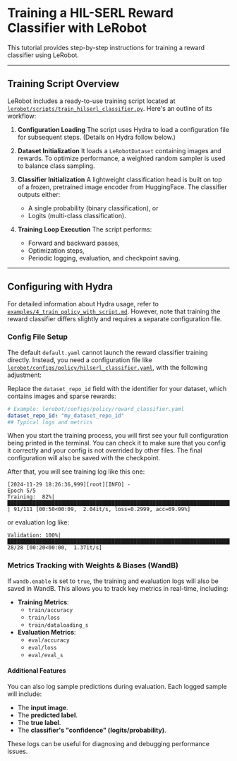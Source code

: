 # Training a HIL-SERL Reward Classifier with LeRobot

This tutorial provides step-by-step instructions for training a reward classifier using LeRobot.

---

## Training Script Overview

LeRobot includes a ready-to-use training script located at [`lerobot/scripts/train_hilserl_classifier.py`](../../lerobot/scripts/train_hilserl_classifier.py). Here's an outline of its workflow:

1. **Configuration Loading**
   The script uses Hydra to load a configuration file for subsequent steps. (Details on Hydra follow below.)

2. **Dataset Initialization**
   It loads a `LeRobotDataset` containing images and rewards. To optimize performance, a weighted random sampler is used to balance class sampling.

3. **Classifier Initialization**
   A lightweight classification head is built on top of a frozen, pretrained image encoder from HuggingFace. The classifier outputs either:
   - A single probability (binary classification), or
   - Logits (multi-class classification).

4. **Training Loop Execution**
   The script performs:
   - Forward and backward passes,
   - Optimization steps,
   - Periodic logging, evaluation, and checkpoint saving.

---

## Configuring with Hydra

For detailed information about Hydra usage, refer to [`examples/4_train_policy_with_script.md`](../examples/4_train_policy_with_script.md). However, note that training the reward classifier differs slightly and requires a separate configuration file.

### Config File Setup

The default `default.yaml` cannot launch the reward classifier training directly. Instead, you need a configuration file like [`lerobot/configs/policy/hilserl_classifier.yaml`](../../lerobot/configs/policy/hilserl_classifier.yaml), with the following adjustment:

Replace the `dataset_repo_id` field with the identifier for your dataset, which contains images and sparse rewards:

```yaml
# Example: lerobot/configs/policy/reward_classifier.yaml
dataset_repo_id: "my_dataset_repo_id"
## Typical logs and metrics
```
When you start the training process, you will first see your full configuration being printed in the terminal. You can check it to make sure that you config it correctly and your config is not overrided by other files. The final configuration will also be saved with the checkpoint.

After that, you will see training log like this one:

```
[2024-11-29 18:26:36,999][root][INFO] -
Epoch 5/5
Training:  82%|██████████████████████████████████████████████████████████████████████████████▋                 | 91/111 [00:50<00:09,  2.04it/s, loss=0.2999, acc=69.99%]
```

or evaluation log like:

```
Validation: 100%|████████████████████████████████████████████████████████████████████████████████████████████████████████████████████████| 28/28 [00:20<00:00,  1.37it/s]
```

### Metrics Tracking with Weights & Biases (WandB)

If `wandb.enable` is set to `true`, the training and evaluation logs will also be saved in WandB. This allows you to track key metrics in real-time, including:

- **Training Metrics**:
  - `train/accuracy`
  - `train/loss`
  - `train/dataloading_s`
- **Evaluation Metrics**:
  - `eval/accuracy`
  - `eval/loss`
  - `eval/eval_s`

#### Additional Features

You can also log sample predictions during evaluation. Each logged sample will include:

- The **input image**.
- The **predicted label**.
- The **true label**.
- The **classifier's "confidence" (logits/probability)**.

These logs can be useful for diagnosing and debugging performance issues.
